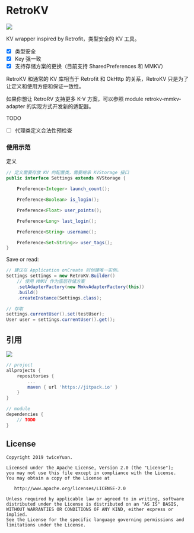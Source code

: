 # RetroKV

[![](https://jitpack.io/v/twiceyuan/RetroRV.svg)](https://jitpack.io/#twiceyuan/RetroRV)

KV wrapper inspired by Retrofit，类型安全的 KV 工具。

* [x] 类型安全
* [x] Key 强一致
* [x] 支持存储方案的更换（目前支持 SharedPreferences 和 MMKV）

RetroKV 和通常的 KV 库相当于 Retrofit 和 OkHttp 的关系，RetroKV 只是为了让定义和使用方便和保证一致性。

如果你想让 RetroRV 支持更多 K-V 方案，可以参照 module retrokv-mmkv-adapter 的实现方式开发新的适配器。

TODO

* [ ] 代理类定义合法性预检查

### 使用示范

定义

```java
// 定义需要存放 KV 的配置类，需要继承 KVStorage 接口
public interface Settings extends KVStorage {

    Preference<Integer> launch_count();

    Preference<Boolean> is_login();

    Preference<Float> user_points();

    Preference<Long> last_login();

    Preference<String> username();

    Preference<Set<String>> user_tags();
}
```

Save or read:

```java
// 建议在 Application onCreate 时创建唯一实例。
Settings settings = new RetroKV.Builder()
    // 使用 MMKV 作为底层存储方案
    .setAdapterFactory(new MmkvAdapterFactory(this))
    .build()
    .createInstance(Settings.class);

// 存取
settings.currentUser().set(testUser);
User user = settings.currentUser().get();
```

## 引用

[![](https://jitpack.io/v/twiceyuan/RetroKV.svg)](https://jitpack.io/#twiceyuan/RetroKV)


```groovy
// project
allprojects {
    repositories {
        ...
        maven { url 'https://jitpack.io' }
    }
}

// module
dependencies {
    // TODO
}
```

## License

```
Copyright 2019 twiceYuan.

Licensed under the Apache License, Version 2.0 (the "License");
you may not use this file except in compliance with the License.
You may obtain a copy of the License at

   http://www.apache.org/licenses/LICENSE-2.0

Unless required by applicable law or agreed to in writing, software
distributed under the License is distributed on an "AS IS" BASIS,
WITHOUT WARRANTIES OR CONDITIONS OF ANY KIND, either express or implied.
See the License for the specific language governing permissions and
limitations under the License.
```
